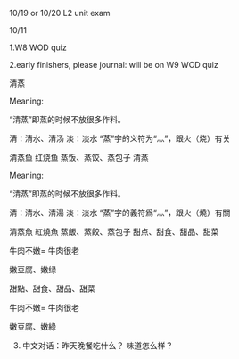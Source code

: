  10/19 or 10/20  L2 unit exam  

10/11

1.W8 WOD quiz 

2.early finishers, please journal: will be on W9 WOD quiz

清蒸

Meaning:

“清蒸”即蒸的时候不放很多作料。

清：清水、清汤
淡：淡水
 “蒸”字的义符为“灬”，跟火（烧）有关

清蒸鱼
红烧鱼
蒸饭、蒸饺、蒸包子
清蒸

Meaning:

“清蒸”即蒸的时候不放很多作料。

清：清水、清湯
淡：淡水
 “蒸”字的義符爲“灬”，跟火（燒）有關

清蒸魚
紅燒魚
蒸飯、蒸餃、蒸包子
甜点、甜食、甜品、甜菜

牛肉不嫩= 牛肉很老

嫩豆腐、嫩绿

甜點、甜食、甜品、甜菜

牛肉不嫩= 牛肉很老

嫩豆腐、嫩綠


3.  中文对话：昨天晚餐吃什么？ 味道怎么样？


